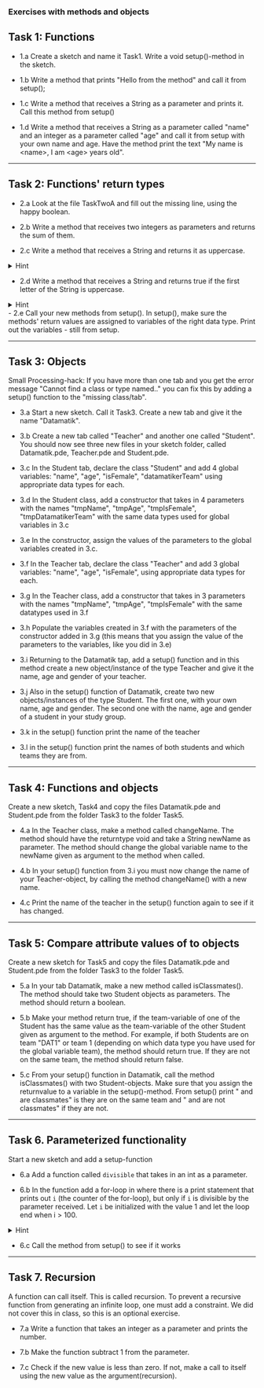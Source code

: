 ### Exercises with methods and objects 

## Task 1: Functions

 - 1.a Create a sketch and name it Task1. Write a void setup()-method in the sketch.

 - 1.b Write a method that prints "Hello from the method" and call it from setup();

 - 1.c Write a method that receives a String as a parameter and prints it. 
    Call this method from setup()

 - 1.d Write a method that receives a String as a parameter called "name" and an integer as a parameter called "age" and call it from setup with your own name and age. Have the method print the text "My name is \<name\>, I am \<age\> years old".


---

## Task 2: Functions' return types

- 2.a Look at the file TaskTwoA and fill out the missing line, using the happy boolean. 

- 2.b Write a method that receives two integers as parameters and returns the sum of them.

- 2.c Write a method that receives a String and returns it as uppercase. 
<details>
  <summary>Hint</summary>
  <p>Use the String-method ".toUpperCase()" on your String. Notice that toUpperCase() has a String as returntype </p>
</details>

- 2.d Write a method that receives a String and returns true if the first letter of the String is uppercase. 
<details>
  <summary>Hint</summary>
  <p>Use the String-method ".charAt(0)" and "Character.isUpperCase('a');" </p>
</details>
- 2.e Call your new methods from setup(). In setup(), make sure the methods' return values are assigned to variables of the right data type. Print out the variables - still from setup.


---

## Task 3: Objects
Small Processing-hack: If you have more than one tab and you get the error message "Cannot find a class or type named.." you can fix this by adding a setup() function to the "missing class/tab".


- 3.a Start a new sketch. Call it Task3. Create a new tab and give it the name "Datamatik".

- 3.b Create a new tab called "Teacher" and another one called "Student". You should now see three new files in your sketch folder, called Datamatik.pde, Teacher.pde and Student.pde.

- 3.c In the Student tab, declare the class "Student" and add 4 global variables: "name", "age", "isFemale", "datamatikerTeam" using appropriate data types for each.

- 3.d In the Student class, add a constructor that takes in 4 parameters with the names "tmpName", "tmpAge", "tmpIsFemale", "tmpDatamatikerTeam" with the same data types used for global variables in 3.c

- 3.e In the constructor, assign the values of the parameters to the global variables created in 3.c. 

- 3.f In the Teacher tab, declare the class "Teacher" and add 3 global variables: "name", "age", "isFemale", using appropriate data types for each.

- 3.g In the Teacher class, add a constructor that takes in 3 parameters with the names "tmpName", "tmpAge", "tmpIsFemale" with the same datatypes used in 3.f

- 3.h Populate the variables created in 3.f with the parameters of the constructor added in 3.g (this means that you assign the value of the parameters to the variables, like you did in 3.e)

- 3.i Returning to the Datamatik tap, add a setup() function and in this method create a new object/instance of the type Teacher and give it the name, age and gender of your teacher. 

- 3.j Also in the setup() function of Datamatik, create two new objects/instances of the type Student. The first one, with your own name, age and gender. The second one with the name, age and gender of a student in your study group. 

- 3.k in the setup() function print the name of the teacher

- 3.l in the setup() function print the names of both students and which teams they are from. 


---

## Task 4: Functions and objects
Create a new sketch, Task4 and copy the files Datamatik.pde and Student.pde from the folder Task3 to the folder Task5.

- 4.a In the Teacher class, make a method called changeName. The method should have the returntype void and take a String newName as parameter. The method should change the global variable name to the newName given as argument to the method when called. 
 
- 4.b In your setup() function from 3.i you must now change the name of your Teacher-object, by calling the method changeName() with a new name.

- 4.c Print the name of the teacher in the setup() function again to see if it has changed. 


---

## Task 5:  Compare attribute values of to objects
Create a new sketch for Task5 and copy the files Datamatik.pde and Student.pde from the folder Task3 to the folder Task5.

- 5.a In your tab Datamatik, make a new method called isClassmates(). The method should take two Student objects as parameters. The method  should return a boolean. 

- 5.b Make your method return true, if the team-variable of one of the Student has the same value as the team-variable of the other Student given as argument to the method. For example, if both Students are on team "DAT1" or team 1 (depending on which data type you have used for the global variable team), the method should return true. If they are not on the same team, the method should return false.

- 5.c From your setup() function in Datamatik, call the method isClassmates() with two Student-objects. Make sure that you assign the returnvalue to a variable in the setup()-method. From setup() print "<Student-name> and <Student-name> are classmates" is they are on the same team and "<Student-name> and <Student-name> are not classmates" if they are not. 

---

## Task 6. Parameterized functionality
 Start a new sketch and add a setup-function
 
- 6.a Add a function called <code>divisible</code> that takes in an int as a parameter.

- 6.b In the function add a for-loop in where there is a print statement that prints out <code>i</code> (the counter of the for-loop), but only if <code>i</code> is divisible by the parameter received. Let <code>i</code> be initialized with the value 1 and let the loop end when i > 100. 

<details>
  <summary>Hint</summary>
  <p>you need to use the % operator</p>
</details>

- 6.c Call the method from setup() to see if it works


---

## Task 7. Recursion
A function can call itself. This is called recursion. To prevent a recursive function from generating an infinite loop, one must add a constraint.
We did not cover this in class, so this is an optional exercise. 

- 7.a Write a function that takes an integer as a parameter and prints the number. 

- 7.b Make the function subtract 1 from the parameter.

- 7.c Check if the new value is less than zero. If not, make a call to itself using the new value as the argument(recursion). 



